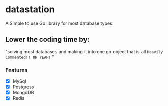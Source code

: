 # datastation
A Simple to use Go library for most database types

## Lower the coding time by:
"solving most databases and making it into one go object that is all `Heavily Commented!! OH YEAH!`  "


### Features

- [x] MySql
- [x] Postgress
- [x] MongoDB
- [x] Redis
